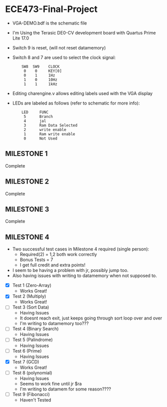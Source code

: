 # ECE473-Final-Project
- VGA-DEMO.bdf is the schematic file
- I'm Using the Terasic DE0-CV development board with Quartus Prime Lite 17.0
- Switch 9 is reset, (will not reset datamemory)
- Switch 8 and 7 are used to select the clock signal:

          SW8  SW9    CLOCK
           0    0     KEY[0]
           0    1     1Hz
           1    0     10Hz
           1    1     1kHz

- Editing charengine.v allows editing labels used with the VGA display
- LEDs are labeled as follows (refer to schematic for more info):

          LED     FUNC
           5      Branch
           4      jal
           3      Ram Data Selected
           2      write enable
           1      Ram write enable
           0      Not Used
           
## MILESTONE 1

Complete

## MILESTONE 2

Complete

## MILESTONE 3

Complete

## MILESTONE 4

- Two successful test cases in Milestone 4 required (single person):
	- Required(2) = 1,2 both work correctly
	- Bonus Tests = 7
	- I get full credit and extra points!
- I seem to be having a problem with jr, possibly jump too.
- Also having issues with writing to datamemory when not supposed to.


- [x] Test 1 (Zero-Array)
	- Works Great!
- [x] Test 2 (Multiply)
	- Works Great!
- [ ] Test 3 (Sort Data)
	- Having Issues
	- It doesnt reach exit, just keeps going through sort loop over and over
	- I'm writing to datamemory too???
- [ ] Test 4 (Binary Search)
	- Having Issues
- [ ] Test 5 (Palindrome)
	- Having Issues
- [ ] Test 6 (Prime)
	- Having Issues
- [x] Test 7 (GCD)
	- Works Great!
- [ ] Test 8 (polynomial)
	- Having Issues
	- Seems to work fine until jr $ra
	- I'm writing to datamem for some reason????	
- [ ] Test 9 (Fibonacci)
	- Haven't Tested
